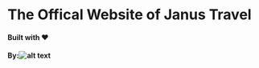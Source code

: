 # The Offical Website of Janus Travel

#### Built with :heart:
#### By:![alt text](https://lh3.googleusercontent.com/bNRrWFxfqZ_w1JG2Zu6JMwFh7Oz01JJ6og4yKbh8JNOHVCcnk_AqVEZLHXwZ2TjwFjeD-QtPFoN9EYTCOOFl-mUCmzIQc7SghSAyLfdpKAf1fa7LcdtA7O7P879T4-CTWR3oqrPWmw=w100 "Logo Title Text 1")
